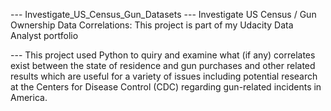 --- Investigate_US_Census_Gun_Datasets
--- Investigate US Census / Gun Ownership Data Correlations: This project is part of my Udacity Data Analyst portfolio

--- This project used Python to quiry and examine what (if any) correlates exist between the state of residence and gun purchases and other related results which are useful for a variety of issues including potential research at the Centers for Disease Control (CDC) regarding gun-related incidents in America.

